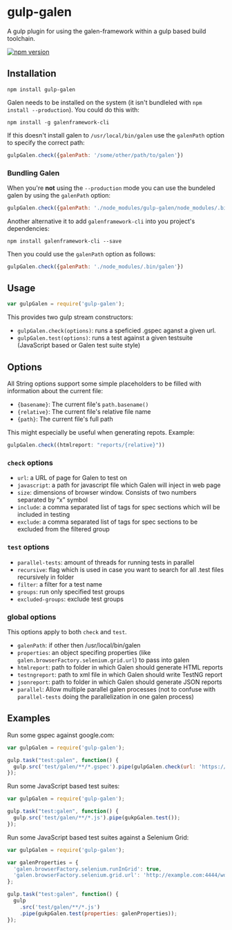 # gulp-galen

A gulp plugin for using the galen-framework within a gulp based build toolchain.

[![npm version](https://badge.fury.io/js/gulp-galen.svg)](https://www.npmjs.com/package/gulp-galen)

## Installation

```Shell
npm install gulp-galen
```

Galen needs to be installed on the system (it isn't bundleled with `npm install --production`). You
could do this with:

```Shell
npm install -g galenframework-cli
```

If this doesn't install galen to `/usr/local/bin/galen` use the `galenPath` option to specify the
correct path:

```JavaScript
gulpGalen.check({galenPath: '/some/other/path/to/galen'})
```

### Bundling Galen

When you're **not** using the `--production` mode you can use the bundeled galen by using the
`galenPath` option:

```JavaScript
gulpGalen.check({galenPath: './node_modules/gulp-galen/node_modules/.bin/galen'})
```

Another alternative it to add `galenframework-cli` into you project's dependencies:

```Shell
npm install galenframework-cli --save
```

Then you could use the `galenPath` option as follows:

```JavaScript
gulpGalen.check({galenPath: './node_modules/.bin/galen'})
```

## Usage

```JavaScript
var gulpGalen = require('gulp-galen');
```

This provides two gulp stream constructors:

* `gulpGalen.check(options)`: runs a speficied .gspec aganst a given url.
* `gulpGalen.test(options)`: runs a test against a given testsuite (JavaScript based or Galen test suite style)

## Options

All String options support some simple placeholders to be filled with information about 
the current file:

* `{basename}`: The current file's `path.basename()` 
* `{relative}`: The current file's relative file name
* `{path}`: The current file's full path

This might especially be useful when generating repots. Example:

```JavaScript
gulpGalen.check((htmlreport: "reports/{relative}"))
```

### `check` options

* `url`: a URL of page for Galen to test on
* `javascript`: a path for javascript file which Galen will inject in web page
* `size`: dimensions of browser window. Consists of two numbers separated by “x” symbol
* `include`: a comma separated list of tags for spec sections which will be included in testing
* `exclude`: a comma separated list of tags for spec sections to be excluded from the filtered group

### `test` options

 * `parallel-tests`: amount of threads for running tests in parallel
 * `recursive`: flag which is used in case you want to search for all .test files recursively in folder
 * `filter`: a filter for a test name
 * `groups`: run only specified test groups
 * `excluded-groups`: exclude test groups

### global options

This options apply to both `check` and `test`.

* `galenPath`: if other then /usr/local/bin/galen
* `properties`: an object specifing properties (like `galen.browserFactory.selenium.grid.url`) to pass into galen
* `htmlreport`: path to folder in which Galen should generate HTML reports
* `testngreport`: path to xml file in which Galen should write TestNG report
* `jsonreport`: path to folder in which Galen should generate JSON reports
* `parallel`: Allow multiple parallel galen processes (not to confuse with `parallel-tests` doing the parallelization in one galen process)

## Examples

Run some gspec against google.com:

```JavaScript
var gulpGalen = require('gulp-galen');

gulp.task("test:galen", function() {
  gulp.src('test/galen/**/*.gspec').pipe(gulpGalen.check(url: 'https://www.google.com'));
});
```

Run some JavaScript based test suites:

```JavaScript
var gulpGalen = require('gulp-galen');

gulp.task("test:galen", function() {
  gulp.src('test/galen/**/*.js').pipe(gukpGalen.test());
});
```

Run some JavaScript based test suites against a Selenium Grid:

```JavaScript
var gulpGalen = require('gulp-galen');

var galenProperties = {
  'galen.browserFactory.selenium.runInGrid': true,
  'galen.browserFactory.selenium.grid.url': 'http://example.com:4444/wd/hub'
};

gulp.task("test:galen", function() {
  gulp
    .src('test/galen/**/*.js')
    .pipe(gukpGalen.test(properties: galenProperties));
});
```
